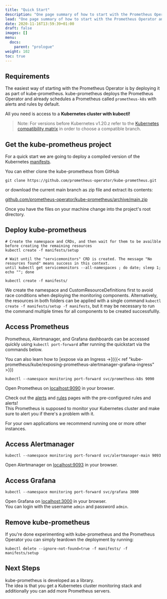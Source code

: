 ```yaml
---
title: "Quick Start"
description: "One page summary of how to start with the Prometheus Operator and kube-prometheus."
lead: "One page summary of how to start with the Prometheus Operator and kube-prometheus."
date: 2020-11-16T13:59:39+01:00
draft: false
images: []
menu:
  docs:
    parent: "prologue"
weight: 102
toc: true
---
```


## Requirements

The easiest way of starting with the Prometheus Operator is by deploying it as part of kube-prometheus.
kube-prometheus deploys the Prometheus Operator and already schedules a Prometheus called `prometheus-k8s` with alerts and rules by default.

All you need is access to a **Kubernetes cluster with kubectl!**

<!-- TODO: Reference the deploy kube-prometheus to kind tutorial once available  -->

> Note: For versions before Kubernetes v1.20.z refer to the [Kubernetes compatibility matrix](https://github.com/prometheus-operator/kube-prometheus#kubernetes-compatibility-matrix) in order to choose a compatible branch.

## Get the kube-prometheus project

For a quick start we are going to deploy a compiled version of the Kubernetes [manifests](https://github.com/prometheus-operator/kube-prometheus/tree/main/manifests).

You can either clone the kube-prometheus from GitHub

```shell
git clone https://github.com/prometheus-operator/kube-prometheus.git
```

or download the current main branch as zip file and extract its contents:

[github.com/prometheus-operator/kube-prometheus/archive/main.zip](https://github.com/prometheus-operator/kube-prometheus/archive/main.zip)

Once you have the files on your machine change into the project's root directory.

## Deploy kube-prometheus

```shell
# Create the namespace and CRDs, and then wait for them to be availble before creating the remaining resources
kubectl create -f manifests/setup

# Wait until the "servicemonitors" CRD is created. The message "No resources found" means success in this context.
until kubectl get servicemonitors --all-namespaces ; do date; sleep 1; echo ""; done

kubectl create -f manifests/
```

We create the namespace and CustomResourceDefinitions first to avoid race conditions when deploying the monitoring components.
Alternatively, the resources in both folders can be applied with a single command `kubectl create -f manifests/setup -f manifests`,
but it may be necessary to run the command multiple times for all components to be created successfullly.

## Access Prometheus

Prometheus, Alertmanager, and Grafana dashboards can be accessed quickly using `kubectl port-forward` after running the quickstart via the commands below.

You can also learn how to [expose via an Ingress →]({{< ref "kube-prometheus/kube/exposing-prometheus-alertmanager-grafana-ingress" >}})

```shell
kubectl --namespace monitoring port-forward svc/prometheus-k8s 9090
```

Open Prometheus on [localhost:9090](http://localhost:9090) in your browser.

Check out the [alerts](http://localhost:9090/alerts) and [rules](http://localhost:9090/rules) pages with the pre-configured rules and alerts!  
This Prometheus is supposed to monitor your Kubernetes cluster and make sure to alert you if there's a problem with it.

For your own applications we recommend running one or more other instances.
<!-- TODO: Write a tutorial/doc on self service aspcects of Prometheus Operator -->

## Access Alertmanager

```shell
kubectl --namespace monitoring port-forward svc/alertmanager-main 9093
```

Open Alertmanager on [localhost:9093](http://localhost:9093) in your browser.

<!-- TODO: Link to a document describing how to configure Alertmanager -->

## Access Grafana

```shell
kubectl --namespace monitoring port-forward svc/grafana 3000
```

Open Grafana on [localhost:3000](http://localhost:3000) in your browser.   
You can login with the username `admin` and password `admin`.

## Remove kube-prometheus 

If you're done experimenting with kube-prometheus and the Prometheus Operator you can simply teardown the deployment by running:
```shell
kubectl delete --ignore-not-found=true -f manifests/ -f manifests/setup
```

## Next Steps

kube-prometheus is developed as a library.  
The idea is that you get a Kubernetes cluster monitoring stack and additionally you can add more Prometheus servers.


